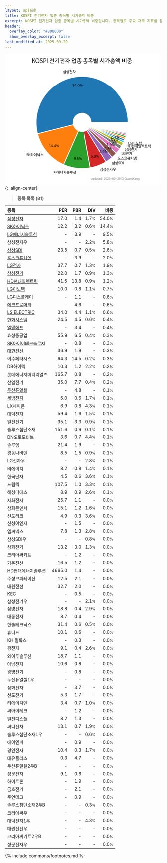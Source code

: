 ```yaml
---
layout: splash
title: KOSPI 전기전자 업종 종목별 시가총액 비중
excerpt: KOSPI 전기전자 업종 종목별 시가총액 비중입니다. 종목별로 주요 재무 지표를 함께 표시합니다.
header:
  overlay_color: "#800000"
  show_overlay_excerpt: false
last_modified_at: 2025-09-29
---
```



![KOSPI 전기전자 업종 종목별 시가총액 비중](/stats/sector/images/kospi_업종_전기전자_종목.png){: .align-center}


> **종목 목록 (81)**<a id="list"></a>

| **종목** | **PER** | **PBR** | **DIV** | **비중** |
| :------- | ------: | ------: | ------: | -------: |
| [삼성전자](/005930/) | 17.0 | 1.4 | 1.7<small>%</small> | 54.0<small>%</small> |
| [SK하이닉스](/000660/) | 12.2 | 3.2 | 0.6<small>%</small> | 14.4<small>%</small> |
| [LG에너지솔루션](/373220/) | - | 3.9 | - | 9.5<small>%</small> |
| 삼성전자우 | - | - | 2.2<small>%</small> | 5.8<small>%</small> |
| [삼성SDI](/006400/) | 23.5 | 0.7 | 0.5<small>%</small> | 2.6<small>%</small> |
| [포스코퓨처엠](/003670/) | - | 3.9 | - | 2.0<small>%</small> |
| [LG전자](/066570/) | 37.7 | 0.7 | 1.3<small>%</small> | 1.9<small>%</small> |
| [삼성전기](/009150/) | 22.0 | 1.7 | 0.9<small>%</small> | 1.3<small>%</small> |
| [HD현대일렉트릭](/267260/) | 41.5 | 13.8 | 0.9<small>%</small> | 1.2<small>%</small> |
| [LG이노텍](/011070/) | 10.0 | 0.8 | 1.1<small>%</small> | 0.7<small>%</small> |
| [LG디스플레이](/034220/) | - | 1.1 | - | 0.6<small>%</small> |
| [에코프로머티](/450080/) | - | 4.6 | - | 0.6<small>%</small> |
| [LS ELECTRIC](/010120/) | 34.0 | 4.4 | 1.1<small>%</small> | 0.6<small>%</small> |
| [한화시스템](/272210/) | 24.5 | 4.5 | 0.6<small>%</small> | 0.4<small>%</small> |
| [엘앤에프](/066970/) | - | 3.4 | - | 0.4<small>%</small> |
| 효성중공업 | 55.9 | 6.5 | 0.4<small>%</small> | 0.3<small>%</small> |
| [SK아이이테크놀로지](/361610/) | - | 0.8 | - | 0.3<small>%</small> |
| [대한전선](/001440/) | 36.9 | 1.9 | - | 0.3<small>%</small> |
| 이수페타시스 | 64.3 | 14.5 | 0.2<small>%</small> | 0.3<small>%</small> |
| DB하이텍 | 10.3 | 1.2 | 2.2<small>%</small> | 0.2<small>%</small> |
| 롯데에너지머티리얼즈 | 165.7 | 0.8 | - | 0.2<small>%</small> |
| 산일전기 | 35.0 | 7.7 | 0.4<small>%</small> | 0.2<small>%</small> |
| [두산퓨얼셀](/336260/) | - | 4.8 | - | 0.1<small>%</small> |
| [세방전지](/004490/) | 5.0 | 0.6 | 1.7<small>%</small> | 0.1<small>%</small> |
| LX세미콘 | 6.9 | 0.8 | 4.3<small>%</small> | 0.1<small>%</small> |
| 대덕전자 | 59.4 | 1.6 | 1.5<small>%</small> | 0.1<small>%</small> |
| 일진전기 | 35.1 | 3.3 | 0.9<small>%</small> | 0.1<small>%</small> |
| 솔루스첨단소재 | 151.6 | 0.9 | 0.1<small>%</small> | 0.1<small>%</small> |
| DN오토모티브 | 3.6 | 0.7 | 4.4<small>%</small> | 0.1<small>%</small> |
| 솔루엠 | 21.4 | 1.9 | - | 0.1<small>%</small> |
| 경동나비엔 | 8.5 | 1.5 | 0.9<small>%</small> | 0.1<small>%</small> |
| LG전자우 | - | - | 2.8<small>%</small> | 0.1<small>%</small> |
| 비에이치 | 8.2 | 0.8 | 1.4<small>%</small> | 0.1<small>%</small> |
| 한국단자 | 4.5 | 0.6 | 3.6<small>%</small> | 0.1<small>%</small> |
| 드림텍 | 107.5 | 1.0 | 3.3<small>%</small> | 0.1<small>%</small> |
| 해성디에스 | 8.9 | 0.9 | 2.6<small>%</small> | 0.1<small>%</small> |
| 자화전자 | 25.7 | 1.1 | - | 0.0<small>%</small> |
| 삼화콘덴서 | 15.1 | 1.2 | 1.6<small>%</small> | 0.0<small>%</small> |
| 신도리코 | 4.9 | 0.3 | 3.6<small>%</small> | 0.0<small>%</small> |
| 신성이엔지 | - | 1.5 | - | 0.0<small>%</small> |
| 엠씨넥스 | 7.8 | 1.3 | 2.8<small>%</small> | 0.0<small>%</small> |
| 삼성SDI우 | - | - | 0.8<small>%</small> | 0.0<small>%</small> |
| 삼화전기 | 13.2 | 3.0 | 1.3<small>%</small> | 0.0<small>%</small> |
| 코리아써키트 | - | 1.2 | - | 0.0<small>%</small> |
| 가온전선 | 16.5 | 1.2 | - | 0.0<small>%</small> |
| HD현대에너지솔루션 | 4665.0 | 1.4 | - | 0.0<small>%</small> |
| 주성코퍼레이션 | 12.5 | 2.1 | - | 0.0<small>%</small> |
| 대원전선 | 32.7 | 2.0 | - | 0.0<small>%</small> |
| KEC | - | 0.5 | - | 0.0<small>%</small> |
| 삼성전기우 | - | - | 2.1<small>%</small> | 0.0<small>%</small> |
| 삼영전자 | 18.8 | 0.4 | 2.9<small>%</small> | 0.0<small>%</small> |
| 대동전자 | 8.7 | 0.4 | - | 0.0<small>%</small> |
| 한솔테크닉스 | 31.4 | 0.6 | 0.5<small>%</small> | 0.0<small>%</small> |
| 휴니드 | 10.1 | 0.6 | - | 0.0<small>%</small> |
| KH 필룩스 | - | 0.3 | - | 0.0<small>%</small> |
| 광전자 | 9.1 | 0.4 | 2.6<small>%</small> | 0.0<small>%</small> |
| 와이투솔루션 | 18.7 | 1.1 | - | 0.0<small>%</small> |
| 아남전자 | 10.6 | 0.8 | - | 0.0<small>%</small> |
| 광명전기 | - | 0.8 | - | 0.0<small>%</small> |
| 두산퓨얼셀1우 | - | - | - | 0.0<small>%</small> |
| 삼화전자 | - | 3.7 | - | 0.0<small>%</small> |
| 선도전기 | 5.3 | 1.7 | - | 0.0<small>%</small> |
| 티에이치엔 | 3.4 | 0.7 | 1.0<small>%</small> | 0.0<small>%</small> |
| 씨아이테크 | - | 1.2 | - | 0.0<small>%</small> |
| 일진디스플 | 8.2 | 1.3 | - | 0.0<small>%</small> |
| 써니전자 | 13.1 | 0.7 | 1.9<small>%</small> | 0.0<small>%</small> |
| 솔루스첨단소재1우 | - | - | 0.6<small>%</small> | 0.0<small>%</small> |
| 에이엔피 | - | 0.9 | - | 0.0<small>%</small> |
| 경인전자 | 10.4 | 0.3 | 1.7<small>%</small> | 0.0<small>%</small> |
| 대유플러스 | 0.3 | 4.7 | - | 0.0<small>%</small> |
| 두산퓨얼셀2우B | - | - | - | 0.0<small>%</small> |
| 성문전자 | 9.1 | 0.6 | - | 0.0<small>%</small> |
| 하이트론 | - | 1.9 | - | 0.0<small>%</small> |
| 금호전기 | - | 2.1 | - | 0.0<small>%</small> |
| 주연테크 | - | 0.9 | - | 0.0<small>%</small> |
| 솔루스첨단소재2우B | - | - | 0.3<small>%</small> | 0.0<small>%</small> |
| 코리아써우 | - | - | - | 0.0<small>%</small> |
| 대덕전자1우 | - | - | 4.3<small>%</small> | 0.0<small>%</small> |
| 대원전선우 | - | - | - | 0.0<small>%</small> |
| 코리아써키트2우B | - | - | - | 0.0<small>%</small> |
| 성문전자우 | - | - | - | 0.0<small>%</small> |

{% include commons/footnotes.md %}